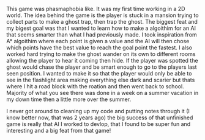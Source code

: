 This game was phasmaphobia like. It was my first time working in a 2D world.
The idea behind the game is the player is stuck in a mansion trying to collect parts to make a ghost trap, then trap the ghost. 
The biggest feat and my bigest goal was that I wanted to learn how to make a algoithim for an AI that seems smarter than what I had previously made.
I took inspiration from A* algoithim where each point is given a value and the AI will then chose which points have the best value to reach the goal point the fastest.
I also worked hard trying to make the ghost wander on its own to different rooms allowing the player to hear it coming then hide. If the player was spotted the ghost would chase the player and be smart enough to go to the players last seen position.
I wanted to make it so that the player would only be able to see in the flashlight area making everything else dark and scarier but thats where I hit a road block with the roation and then went back to school.
Majority of what you see there was done in a week on a summer vacation in my down time then a little more over the summer.

I never got around to cleaning up my code and putting notes through it (I know better now, that was 2 years ago)
the big success of that unfinished game is really that AI I worked to devlop, that I found to be super fun and interesting and a big feat from that game!
